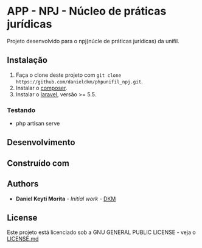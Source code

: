# APP - NPJ - Núcleo de práticas jurídicas

Projeto desenvolvido para o npj(núcle de práticas jurídicas) da unifil.

## Instalação

1. Faça o clone deste projeto com `git clone https://github.com/danieldkm/phpunifil_npj.git`.
2. Instalar o [composer](https://getcomposer.org/).
3. Instalar o [laravel](https://laravel.com/), versão >= 5.5.

### Testando

* php artisan serve

## Desenvolvimento

## Construído com

## Authors

* **Daniel Keyti Morita** - *Initial work* - [DKM](https://github.com/danieldkm)

## License

Este projeto está licenciado sob a GNU GENERAL PUBLIC LICENSE - veja o [LICENSE.md](LICENSE)
